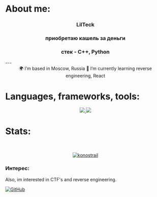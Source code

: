 <h1>About me:</h1>

<h3 align="center"> LilTeck </h3>
<h3 align="center">приобретаю кашель за деньги</h3>
<h3 align="center">стек - C++, Python</h3>
<div align="center"></div>
---
<div align="center">
  🌍 I’m based in Moscow, Russia
  📖 I’m currently learning reverse engineering, React
</div>

<h1>Languages, frameworks, tools:</h1>

<p align="center">
  <a href="https://skillicons.dev">
    <img src="https://skillicons.dev/icons?i=cpp,py,js,nodejs,fastapi,django" />
  </a>
  <a href="https://skillicons.dev">
    <img src="https://skillicons.dev/icons?i=powershell,py,visualstudio,vscode" />
  </a>
</p>

<h1>Stats:</h1>
<div id="stat" align="center">
  <img src="https://github-profile-summary-cards.vercel.app/api/cards/profile-details?username=konostrail&theme=github_dark" alt=""/>
  <img src="https://github-profile-summary-cards.vercel.app/api/cards/most-commit-language?username=konostrail&theme=github_dark" alt=""/>
  <img src="https://github-profile-summary-cards.vercel.app/api/cards/stats?username=konostrail&theme=github_dark" alt=""/>
</div>
<p align="center"> 
  <a href="https://github.com/ryo-ma/github-profile-trophy">
    <img src="https://github-profile-trophy.vercel.app/?username=konostrail&theme=darkhub" alt="konostrail" />
  </a> 
</p>

### Интерес:

Also, im interested in CTF's and reverse engineering.

[![GitHub](https://img.shields.io/badge/GitHub-black?style=flat-square&logo=github)](https://github.com/konostrail)
